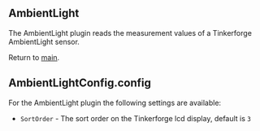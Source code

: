 ## AmbientLight

The AmbientLight plugin reads the measurement values of a Tinkerforge AmbientLight sensor.

Return to [main](./../Readme.md).

## AmbientLightConfig.config

For the AmbientLight plugin the following settings are available:

* <code>SortOrder</code> - The sort order on the Tinkerforge lcd display, default is <code>3</code>